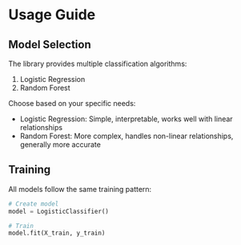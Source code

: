 # Usage Guide

## Model Selection

The library provides multiple classification algorithms:

1. Logistic Regression
2. Random Forest

Choose based on your specific needs:

- Logistic Regression: Simple, interpretable, works well with linear relationships
- Random Forest: More complex, handles non-linear relationships, generally more accurate

## Training

All models follow the same training pattern:

```python
# Create model
model = LogisticClassifier()

# Train
model.fit(X_train, y_train)
